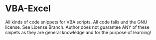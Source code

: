 # VBA-Excel
All kinds of code snippets for VBA scripts.
All code falls und the GNU license. See License Branch.
Author does not guarantee ANY of these snipets as they are general knowledge and for the purpose of learning!
